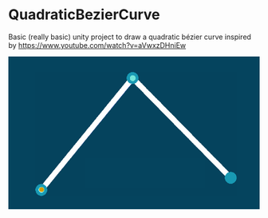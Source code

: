 # QuadraticBezierCurve
Basic (really basic) unity project to draw a quadratic bézier curve inspired by https://www.youtube.com/watch?v=aVwxzDHniEw

<p align="center">
    <img alt="GIF of a Quadratic Bezier Curve" src="./QuadraticBezierCurve.gif">
</p>
